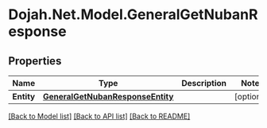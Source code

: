 # Dojah.Net.Model.GeneralGetNubanResponse

## Properties

Name | Type | Description | Notes
------------ | ------------- | ------------- | -------------
**Entity** | [**GeneralGetNubanResponseEntity**](GeneralGetNubanResponseEntity.md) |  | [optional] 

[[Back to Model list]](../README.md#documentation-for-models) [[Back to API list]](../README.md#documentation-for-api-endpoints) [[Back to README]](../README.md)

